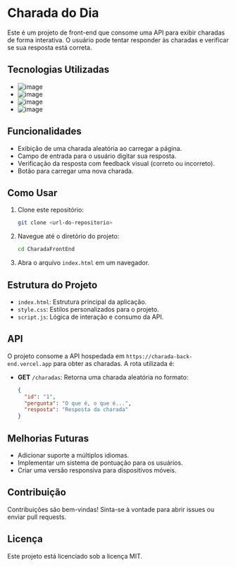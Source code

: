 # Charada do Dia

Este é um projeto de front-end que consome uma API para exibir charadas de forma interativa. O usuário pode tentar responder às charadas e verificar se sua resposta está correta.

## Tecnologias Utilizadas

- ![image](https://img.shields.io/badge/HTML5-E34F26?style=for-the-badge&logo=html5&logoColor=white)
- ![image](https://img.shields.io/badge/JavaScript-323330?style=for-the-badge&logo=javascript&logoColor=F7DF1E)
- ![image](https://img.shields.io/badge/CSS3-1572B6?style=for-the-badge&logo=css3&logoColor=white)
- ![image](https://img.shields.io/badge/Python-FFD43B?style=for-the-badge&logo=python&logoColor=blue)


## Funcionalidades

- Exibição de uma charada aleatória ao carregar a página.
- Campo de entrada para o usuário digitar sua resposta.
- Verificação da resposta com feedback visual (correto ou incorreto).
- Botão para carregar uma nova charada.

## Como Usar

1. Clone este repositório:
   ```bash
   git clone <url-do-repositorio>
   ```
2. Navegue até o diretório do projeto:
   ```bash
   cd CharadaFrontEnd
   ```
3. Abra o arquivo `index.html` em um navegador.

## Estrutura do Projeto

- `index.html`: Estrutura principal da aplicação.
- `style.css`: Estilos personalizados para o projeto.
- `script.js`: Lógica de interação e consumo da API.

## API

O projeto consome a API hospedada em `https://charada-back-end.vercel.app` para obter as charadas. A rota utilizada é:

- **GET** `/charadas`: Retorna uma charada aleatória no formato:
  ```json
  {
    "id": "1",
    "pergunta": "O que é, o que é...",
    "resposta": "Resposta da charada"
  }
  ```

## Melhorias Futuras

- Adicionar suporte a múltiplos idiomas.
- Implementar um sistema de pontuação para os usuários.
- Criar uma versão responsiva para dispositivos móveis.

## Contribuição

Contribuições são bem-vindas! Sinta-se à vontade para abrir issues ou enviar pull requests.

## Licença

Este projeto está licenciado sob a licença MIT.

